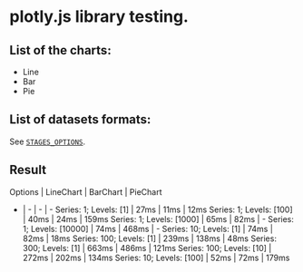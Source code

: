 # plotly.js library testing.

## List of the charts:
- Line
- Bar
- Pie

## List of datasets formats:
See [`STAGES_OPTIONS`](https://github.com/BEGEMOT9I/test-charts/blob/__name__/src/lib/constants/testing.tsx).

## Result
Options | LineChart | BarChart | PieChart
- | - | - | -
Series: 1; Levels: [1] | 27ms | 11ms | 12ms
Series: 1; Levels: [100] | 40ms | 24ms | 159ms
Series: 1; Levels: [1000] | 65ms | 82ms | -
Series: 1; Levels: [10000] | 74ms | 468ms | -
Series: 10; Levels: [1] | 74ms | 82ms | 18ms
Series: 100; Levels: [1] | 239ms | 138ms | 48ms
Series: 300; Levels: [1] | 663ms | 486ms | 121ms
Series: 100; Levels: [10] | 272ms | 202ms | 134ms
Series: 10; Levels: [100] | 52ms | 72ms | 179ms
